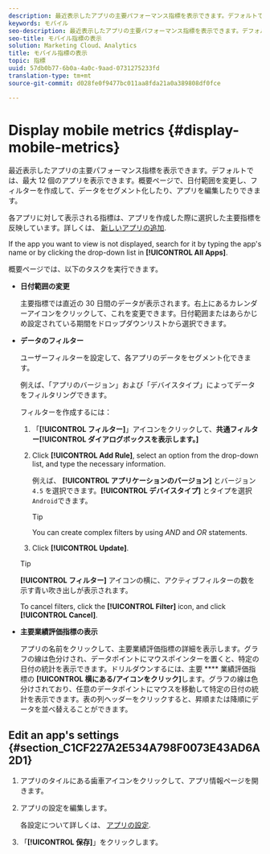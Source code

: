 ```yaml
---
description: 最近表示したアプリの主要パフォーマンス指標を表示できます。デフォルトでは、最大 12 個のアプリを表示できます。概要ページで、日付範囲を変更し、フィルターを作成して、データをセグメント化したり、アプリを編集したりできます。
keywords: モバイル
seo-description: 最近表示したアプリの主要パフォーマンス指標を表示できます。デフォルトでは、最大 12 個のアプリを表示できます。概要ページで、日付範囲を変更し、フィルターを作成して、データをセグメント化したり、アプリを編集したりできます。
seo-title: モバイル指標の表示
solution: Marketing Cloud、Analytics
title: モバイル指標の表示
topic: 指標
uuid: 57db0b77-6b0a-4a0c-9aad-0731275233fd
translation-type: tm+mt
source-git-commit: d028fe0f9477bc011aa8fda21a0a389808df0fce

---
```



# Display mobile metrics {#display-mobile-metrics}

最近表示したアプリの主要パフォーマンス指標を表示できます。デフォルトでは、最大 12 個のアプリを表示できます。概要ページで、日付範囲を変更し、フィルターを作成して、データをセグメント化したり、アプリを編集したりできます。

各アプリに対して表示される指標は、アプリを作成した際に選択した主要指標を反映しています。詳しくは、 [新しいアプリの追加](/help/using/manage-apps/t-new-app.md).

If the app you want to view is not displayed, search for it by typing the app's name or by clicking the drop-down list in **[!UICONTROL All Apps]**.

概要ページでは、以下のタスクを実行できます。

* **日付範囲の変更**

   主要指標では直近の 30 日間のデータが表示されます。右上にあるカレンダーアイコンをクリックして、これを変更できます。日付範囲またはあらかじめ設定されている期間をドロップダウンリストから選択できます。

* **データのフィルター**

   ユーザーフィルターを設定して、各アプリのデータをセグメント化できます。

   例えば、「アプリのバージョン」および「デバイスタイプ」によってデータをフィルタリングできます。

   フィルターを作成するには：

   1. 「**[!UICONTROL フィルター]**」アイコンをクリックして、**共通フィルター[!UICONTROL ダイアログボックスを表示します。]**
   1. Click **[!UICONTROL Add Rule]**, select an option from the drop-down list, and type the necessary information.

      例えば、 **[!UICONTROL アプリケーションのバージョン]** とバージョン `4.5` を選択できます。**[!UICONTROL デバイスタイプ]** とタイプを選択 `Android`できます。

      >[!TIP]
      >
      >You can create complex filters by using *AND* and *OR* statements.

   1. Click **[!UICONTROL Update]**.
   >[!TIP]
   >
   >**[!UICONTROL フィルター]** アイコンの横に、アクティブフィルターの数を示す青い吹き出しが表示されます。

   To cancel filters, click the **[!UICONTROL Filter]** icon, and click **[!UICONTROL Cancel]**.

* **主要業績評価指標の表示**

   アプリの名前をクリックして、主要業績評価指標の詳細を表示します。グラフの線は色分けされ、データポイントにマウスポインターを置くと、特定の日付の統計を表示できます。ドリルダウンするには、主要 **** 業績評価指標の **[!UICONTROL 横にある/アイコンをクリック]**&#x200B;します。グラフの線は色分けされており、任意のデータポイントにマウスを移動して特定の日付の統計を表示できます。表の列ヘッダーをクリックすると、昇順または降順にデータを並べ替えることができます。

## Edit an app's settings {#section_C1CF227A2E534A798F0073E43AD6A2D1}

1. アプリのタイルにある歯車アイコンをクリックして、アプリ情報ページを開きます。
1. アプリの設定を編集します。

   各設定について詳しくは、 [アプリの設定](/help/using/c-manage-app-settings/c-mob-confg-app/c-mob-confg-app.md).

1. 「**[!UICONTROL 保存]**」をクリックします。
